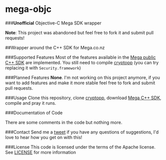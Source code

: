 mega-objc
=========

###**Unofficial** Objective-C Mega SDK wrapper


**Note**: This project was abandoned but feel free to fork it and submit pull requests!

##Wrapper around the C++ SDK for Mega.co.nz 

###Supported Features
Most of the features available in the [Mega public C++ SDK](https://mega.co.nz/sdk.zip) are implemented. You still need to compile [cryptopp](https://github.com/tagyro/CryptoPP-for-iOS) (you can try replacing it with `Security.framework`)

###Planned Features
**None**. I'm not working on this project anymore, if you want to add features and make it more stable feel free to fork and submit pull requests.

###Usage
Clone this repository, clone [cryptopp](https://github.com/tagyro/CryptoPP-for-iOS), download [Mega C++ SDK](https://mega.co.nz/sdk.zip), compile and pray it runs.  

###Documentation of Code

There are some comments in the code but nothing more.

###Contact
Send me a [tweet](http://twitter.com/andreistoleru) if you have any questions of suggestions, I'd love to hear how you get on with this!

###License
This code is licensed under the terms of the Apache license. See [LICENSE](https://github.com/tagyro/mega-objc/blob/master/LICENSE) for more information

